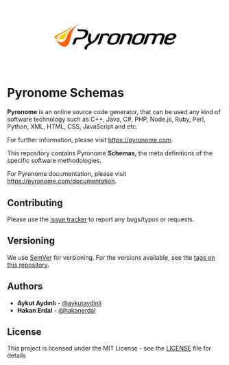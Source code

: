 ![Pyronome Schemas Public Repository](README.png "Pyronome Schemas Public Repository")

# Pyronome Schemas

**Pyronome** is an online source code generator, that can be used any kind of software technology such as C++, Java, C#, PHP, Node.js, Ruby, Perl, Python, XML, HTML, CSS, JavaScript and etc.

For further information, please visit https://pyronome.com.

This repository contains Pyronome **Schemas**, the meta definitions of the specific software methodologies.

For Pyronome documentation, please visit https://pyronome.com/documentation.

## Contributing

Please use the [issue tracker](https://github.com/pyronome/schemas/issues) to report any bugs/typos or requests.

## Versioning

We use [SemVer](http://semver.org/) for versioning. For the versions available, see the [tags on this repository](https://github.com/pyronome/schemas/tags). 

## Authors

* **Aykut Aydınlı** - [@aykutaydinli](https://github.com/aykutaydinli)
* **Hakan Erdal** - [@hakanerdal](https://github.com/hakanerdal)

## License

This project is licensed under the MIT License - see the [LICENSE](LICENSE) file for details
